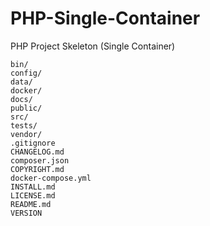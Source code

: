# PHP-Single-Container
PHP Project Skeleton (Single Container)

```
bin/
config/
data/
docker/
docs/
public/
src/
tests/
vendor/
.gitignore
CHANGELOG.md
composer.json
COPYRIGHT.md
docker-compose.yml
INSTALL.md
LICENSE.md
README.md
VERSION
```
